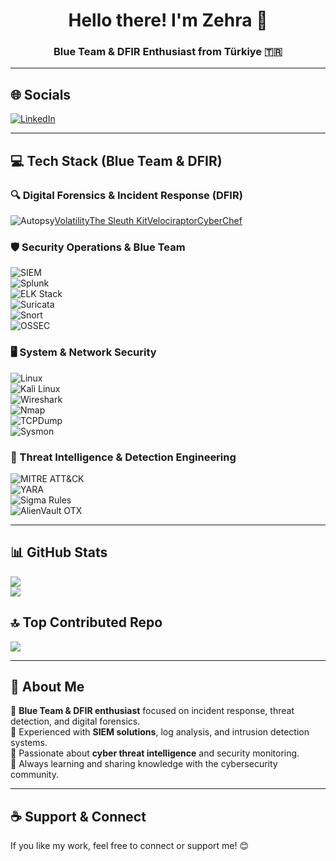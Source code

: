 <h1 align="center">Hello there! I'm Zehra 👋</h1>
<h3 align="center">Blue Team & DFIR Enthusiast from Türkiye 🇹🇷</h3>

---

## 🌐 Socials  
[![LinkedIn](https://img.shields.io/badge/LinkedIn-%230077B5.svg?logo=linkedin&logoColor=white)](https://linkedin.com/in/zehrakolsuz)  

---

## 💻 Tech Stack (Blue Team & DFIR)  
### 🔍 Digital Forensics & Incident Response (DFIR)  
![Autopsy](https://img.shields.io/badge/Autopsy-003366?style=for-the-badge&logo=autopsy&logoColor=white)[Volatility](https://img.shields.io/badge/Volatility-000000?style=for-the-badge&logo=volatility&logoColor=white)[The Sleuth Kit](https://img.shields.io/badge/The_Sleuth_Kit-800000?style=for-the-badge&logoColor=white)[Velociraptor](https://img.shields.io/badge/Velociraptor-1B5E20?style=for-the-badge&logoColor=white)[CyberChef](https://img.shields.io/badge/CyberChef-1976D2?style=for-the-badge&logoColor=white)  

### 🛡️ Security Operations & Blue Team  
![SIEM](https://img.shields.io/badge/SIEM-0078D7?style=for-the-badge&logoColor=white)  
![Splunk](https://img.shields.io/badge/Splunk-%23000000.svg?style=for-the-badge&logo=splunk&logoColor=white)  
![ELK Stack](https://img.shields.io/badge/ELK_Stack-005571?style=for-the-badge&logo=elastic-stack&logoColor=white)  
![Suricata](https://img.shields.io/badge/Suricata-FC4C02?style=for-the-badge&logoColor=white)  
![Snort](https://img.shields.io/badge/Snort-FF3366?style=for-the-badge&logo=snort&logoColor=white)  
![OSSEC](https://img.shields.io/badge/OSSEC-3F51B5?style=for-the-badge&logoColor=white)  

### 🖥️ System & Network Security  
![Linux](https://img.shields.io/badge/Linux-FCC624?style=for-the-badge&logo=linux&logoColor=black)  
![Kali Linux](https://img.shields.io/badge/Kali_Linux-557C94?style=for-the-badge&logo=kali-linux&logoColor=white)  
![Wireshark](https://img.shields.io/badge/Wireshark-1679A7?style=for-the-badge&logo=wireshark&logoColor=white)  
![Nmap](https://img.shields.io/badge/Nmap-00457C?style=for-the-badge&logo=nmap&logoColor=white)  
![TCPDump](https://img.shields.io/badge/TCPDump-0088CC?style=for-the-badge&logoColor=white)  
![Sysmon](https://img.shields.io/badge/Sysmon-FF5733?style=for-the-badge&logoColor=white)  

### 🔐 Threat Intelligence & Detection Engineering  
![MITRE ATT&CK](https://img.shields.io/badge/MITRE_ATT&CK-DD0000?style=for-the-badge&logoColor=white)  
![YARA](https://img.shields.io/badge/YARA-5A3E85?style=for-the-badge&logoColor=white)  
![Sigma Rules](https://img.shields.io/badge/Sigma_Rules-00BFFF?style=for-the-badge&logoColor=white)  
![AlienVault OTX](https://img.shields.io/badge/AlienVault_OTX-008FBC?style=for-the-badge&logoColor=white)  

---

## 📊 GitHub Stats  
![](https://github-readme-streak-stats.herokuapp.com/?user=zehrakolsuz&theme=dark&hide_border=false)  
![](https://github-readme-stats.vercel.app/api/top-langs/?username=zehrakolsuz&theme=dark&hide_border=false&include_all_commits=true&count_private=false&layout=compact)  

## 🔝 Top Contributed Repo  
![](https://github-contributor-stats.vercel.app/api?username=zehrakolsuz&limit=5&theme=radical&combine_all_yearly_contributions=true)  

---

## 🚀 About Me  
🔹 **Blue Team & DFIR enthusiast** focused on incident response, threat detection, and digital forensics.  
🔹 Experienced with **SIEM solutions**, log analysis, and intrusion detection systems.  
🔹 Passionate about **cyber threat intelligence** and security monitoring.  
🔹 Always learning and sharing knowledge with the cybersecurity community.  

---

## ☕ Support & Connect  
If you like my work, feel free to connect or support me! 😊  
